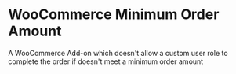 # WooCommerce Minimum Order Amount
A WooCommerce Add-on which doesn't allow a custom user role to complete the order if doesn't meet a minimum order amount
